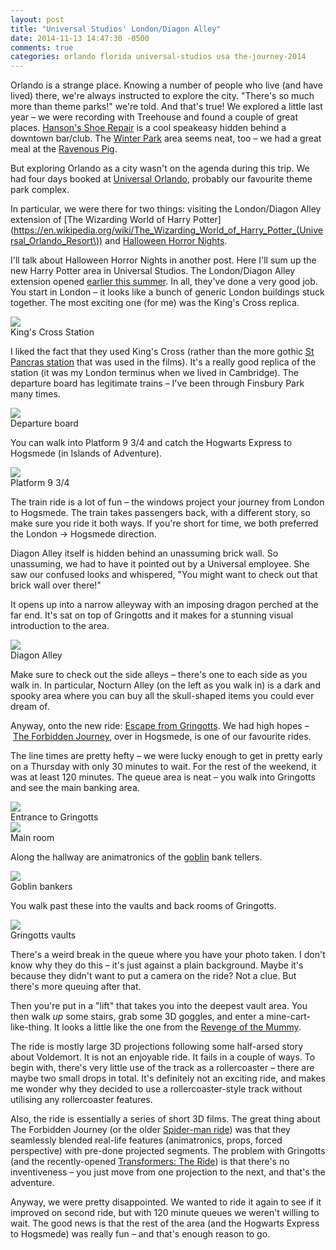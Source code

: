 ```yaml
---
layout: post
title: "Universal Studios' London/Diagon Alley"
date: 2014-11-13 14:47:30 -0500
comments: true
categories: orlando florida universal-studios usa the-journey-2014
---
```


Orlando is a strange place. Knowing a number of people who live (and have lived) there, we're always instructed to explore the city. "There's so much more than theme parks!" we're told. And that's true! We explored a little last year – we were recording with Treehouse and found a couple of great places. [Hanson's Shoe Repair](https://www.facebook.com/hansonsshoerepair) is a cool speakeasy hidden behind a downtown bar/club. The [Winter Park](https://en.wikipedia.org/wiki/Winter_Park,_Florida) area seems neat, too – we had a great meal at the [Ravenous Pig](http://www.theravenouspig.com/).

But exploring Orlando as a city wasn't on the agenda during this trip. We had four days booked at [Universal Orlando](https://en.wikipedia.org/wiki/Universal_Orlando), probably our favourite theme park complex.

In particular, we were there for two things: visiting the London/Diagon Alley extension of [The Wizarding World of Harry Potter](https://en.wikipedia.org/wiki/The_Wizarding_World_of_Harry_Potter_(Universal_Orlando_Resort\)) and [Halloween Horror Nights](https://en.wikipedia.org/wiki/Halloween_Horror_Nights).

I'll talk about Halloween Horror Nights in another post. Here I'll sum up the new Harry Potter area in Universal Studios. The London/Diagon Alley extension opened [earlier this summer](http://www.themeparkinsider.com/flume/201407/4112/). In all, they've done a very good job. You start in London – it looks like a bunch of generic London buildings stuck together. The most exciting one (for me) was the King's Cross replica.

<div class="img">
  <a href="{{ root_url }}/images/the-journey/orlando/kings-x.jpg">
    <img src="/images/the-journey/orlando/kings-x.jpg">
  </a>
  <div class="alt">King's Cross Station</div>
</div>

I liked the fact that they used King's Cross (rather than the more gothic [St Pancras station](https://en.wikipedia.org/wiki/St_Pancras_railway_station) that was used in the films). It's a really good replica of the station (it was my London terminus when we lived in Cambridge). The departure board has legitimate trains – I've been through Finsbury Park many times.

<div class="img">
  <a href="{{ root_url }}/images/the-journey/orlando/departure-board.jpg">
    <img src="/images/the-journey/orlando/departure-board.jpg">
  </a>
  <div class="alt">Departure board</div>
</div>

You can walk into Platform 9 3/4 and catch the Hogwarts Express to Hogsmede (in Islands of Adventure).

<div class="img">
  <a href="{{ root_url }}/images/the-journey/orlando/platform-934.jpg">
    <img src="/images/the-journey/orlando/platform-934.jpg">
  </a>
  <div class="alt">Platform 9 3/4</div>
</div>

The train ride is a lot of fun – the windows project your journey from London to Hogsmede. The train takes passengers back, with a different story, so make sure you ride it both ways. If you're short for time, we both preferred the London -> Hogsmede direction.

Diagon Alley itself is hidden behind an unassuming brick wall. So unassuming, we had to have it pointed out by a Universal employee. She saw our confused looks and whispered, "You might want to check out that brick wall over there!"

It opens up into a narrow alleyway with an imposing dragon perched at the far end. It's sat on top of Gringotts and it makes for a stunning visual introduction to the area.

<div class="img">
  <a href="{{ root_url }}/images/the-journey/orlando/diagon-alley.jpg">
    <img src="/images/the-journey/orlando/diagon-alley.jpg">
  </a>
  <div class="alt">Diagon Alley</div>
</div>

Make sure to check out the side alleys – there's one to each side as you walk in. In particular, Nocturn Alley (on the left as you walk in) is a dark and spooky area where you can buy all the skull-shaped items you could ever dream of.

Anyway, onto the new ride: [Escape from Gringotts](https://en.wikipedia.org/wiki/Harry_Potter_and_the_Escape_from_Gringotts). We had high hopes – [The Forbidden Journey](https://en.wikipedia.org/wiki/Harry_Potter_and_the_Forbidden_Journey), over in Hogsmede, is one of our favourite rides.

The line times are pretty hefty – we were lucky enough to get in pretty early on a Thursday with only 30 minutes to wait. For the rest of the weekend, it was at least 120 minutes. The queue area is neat – you walk into Gringotts and see the main banking area.

<div class="img">
  <a href="{{ root_url }}/images/the-journey/orlando/gringotts-entrance.jpg">
    <img src="/images/the-journey/orlando/gringotts-entrance.jpg">
  </a>
  <div class="alt">Entrance to Gringotts</div>
</div>

<div class="img">
  <a href="{{ root_url }}/images/the-journey/orlando/gringotts-hall.jpg">
    <img src="/images/the-journey/orlando/gringotts-hall.jpg">
  </a>
  <div class="alt">Main room</div>
</div>

Along the hallway are animatronics of the [goblin](https://en.wikipedia.org/wiki/Magical_creatures_in_Harry_Potter#Goblins) bank tellers.

<div class="img">
  <a href="{{ root_url }}/images/the-journey/orlando/gringotts-men.jpg">
    <img src="/images/the-journey/orlando/gringotts-men.jpg">
  </a>
  <div class="alt">Goblin bankers</div>
</div>

You walk past these into the vaults and back rooms of Gringotts.

<div class="img">
  <a href="{{ root_url }}/images/the-journey/orlando/gringotts-vaults.jpg">
    <img src="/images/the-journey/orlando/gringotts-vaults.jpg">
  </a>
  <div class="alt">Gringotts vaults</div>
</div>

There's a weird break in the queue where you have your photo taken. I don't know why they do this – it's just against a plain background. Maybe it's because they didn't want to put a camera on the ride? Not a clue. But there's more queuing after that.

Then you're put in a "lift" that takes you into the deepest vault area. You then walk *up* some stairs, grab some 3D goggles, and enter a mine-cart-like-thing. It looks a little like the one from the [Revenge of the Mummy](https://en.wikipedia.org/wiki/Revenge_of_the_Mummy).

The ride is mostly large 3D projections following some half-arsed story about Voldemort. It is not an enjoyable ride. It fails in a couple of ways. To begin with, there's very little use of the track as a rollercoaster – there are maybe two small drops in total. It's definitely not an exciting ride, and makes me wonder why they decided to use a rollercoaster-style track without utilising any rollercoaster features.

Also, the ride is essentially a series of short 3D films. The great thing about The Forbidden Journey (or the older [Spider-man ride](https://en.wikipedia.org/wiki/The_Amazing_Adventures_of_Spider-Man)) was that they seamlessly blended real-life features (animatronics, props, forced perspective) with pre-done projected segments. The problem with Gringotts (and the recently-opened [Transformers: The Ride](https://en.wikipedia.org/wiki/Transformers:_The_Ride)) is that there's no inventiveness – you just move from one projection to the next, and that's the adventure.

Anyway, we were pretty disappointed. We wanted to ride it again to see if it improved on second ride, but with 120 minute queues we weren't willing to wait. The good news is that the rest of the area (and the Hogwarts Express to Hogsmede) was really fun – and that's enough reason to go.
